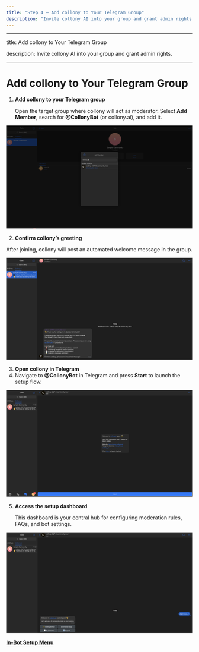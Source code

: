 ```yaml
---
title: "Step 4 — Add collony to Your Telegram Group"
description: "Invite collony AI into your group and grant admin rights."
---
```


---

title: Add collony to Your Telegram Group

description: Invite collony AI into your group and grant admin rights.

---

# Add collony to Your Telegram Group

1. **Add collony to your Telegram group**

   Open the target group where collony will act as moderator. Select **Add Member**, search for **@CollonyBot** (or collony.ai), and add it.

![Screenshot 2025 08 22 At 11 49 47 Pn](/public/Screenshot_2025-08-22_at_11.49.47.png)

2. **Confirm collony’s greeting**

After joining, collony will post an automated welcome message in the group.

![Screenshot 2025 08 22 At 11 50 53 Pn](/public/Screenshot_2025-08-22_at_11.50.53.png)

3. **Open collony in Telegram**
4. Navigate to **@CollonyBot** in Telegram and press **Start** to launch the setup flow.

![Screenshot 2025 08 22 At 12 02 22 Pn](/public/Screenshot_2025-08-22_at_12.02.22.png)

5. **Access the setup dashboard**

   This dashboard is your central hub for configuring moderation rules, FAQs, and bot settings.

![Screenshot 2025 08 22 At 12 04 14 Pn](/public/Screenshot_2025-08-22_at_12.04.14.png)

[**In-Bot Setup Menu**](in-bot-setup-menu.md)